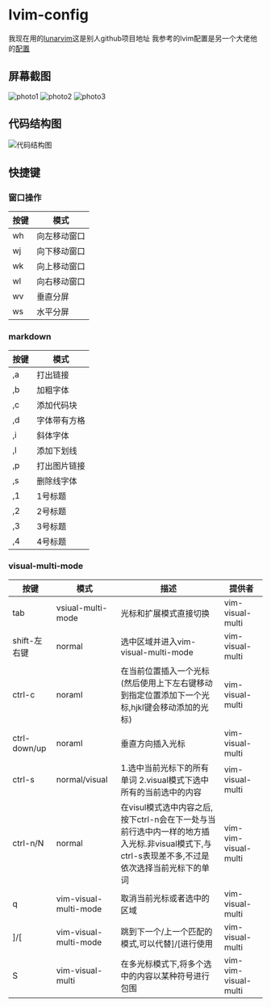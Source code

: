# lvim-config
我现在用的[lunarvim](https://github.com/LunarVim/LunarVim)这是别人github项目地址
我参考的lvim配置是另一个大佬他的[配置](https://github.com/abzcoding/lvim) 

## 屏幕截图
![photo1](https://gitee.com/gu-shenwei666/blogimg/raw/master/image/20211020192507.png) 
![photo2](https://gitee.com/gu-shenwei666/blogimg/raw/master/image/20211020192604.png)
![photo3](https://gitee.com/gu-shenwei666/blogimg/raw/master/image/20211020192658.png)

## 代码结构图
![代码结构图](https://gitee.com/gu-shenwei666/blogimg/raw/master/image/20211020201649.png) 

## 快捷键
### 窗口操作
| 按键       | 模式         |
|------------|--------------|
| <leader>wh | 向左移动窗口 |
| <leader>wj | 向下移动窗口 |
| <leader>wk | 向上移动窗口 |
| <leader>wl | 向右移动窗口 |
| <leaer>wv  | 垂直分屏     |
| <leaer>ws  | 水平分屏     |
### markdown
| 按键 | 模式         |
|------|--------------|
| ,a   | 打出链接     |
| ,b   | 加粗字体     |
| ,c   | 添加代码块   |
| ,d   | 字体带有方格 |
| ,i   | 斜体字体     |
| ,l   | 添加下划线   |
| ,p   | 打出图片链接 |
| ,s   | 删除线字体   |
| ,1   | 1号标题      |
| ,2   | 2号标题      |
| ,3   | 3号标题      |
| ,4   | 4号标题      |



### visual-multi-mode

| 按键         | 模式                  | 描述                                                                                                                                          | 提供者               |
|--------------|-----------------------|-----------------------------------------------------------------------------------------------------------------------------------------------|----------------------|
| tab          | vsiual-multi-mode     | 光标和扩展模式直接切换                                                                                                                        | vim-visual-multi     |
| shift-左右键 | normal                | 选中区域并进入vim-visual-multi-mode                                                                                                           | vim-visual-multi     |
| ctrl-c       | noraml                | 在当前位置插入一个光标(然后使用上下左右键移动到指定位置添加下一个光标,hjkl键会移动添加的光标)                                                 | vim-visual-multi     |
| ctrl-down/up | noraml                | 垂直方向插入光标                                                                                                                              | vim-visual-multi     |
| ctrl-s       | normal/visual         | 1.选中当前光标下的所有单词 2.visual模式下选中所有的当前选中的内容                                                                             | vim-visual-multi     |
| ctrl-n/N     | normal                | 在visul模式选中内容之后, 按下ctrl-n会在下一处与当前行选中内一样的地方插入光标.非visual模式下,与ctrl-s表现差不多,不过是依次选择当前光标下的单词 | vim-vim-visual-multi |
| q            | vim-visual-multi-mode | 取消当前光标或者选中的区域                                                                                                                    | vim-visual-multi     |
| ]/[          | vim-visual-multi-mode | 跳到下一个/上一个匹配的模式,可以代替]/[进行使用                                                                                               | vim-visual-multi     |
| S            | vim-visual-multi      | 在多光标模式下,将多个选中的内容以某种符号进行包围                                                                                             | vim-vim-visual-multi |

